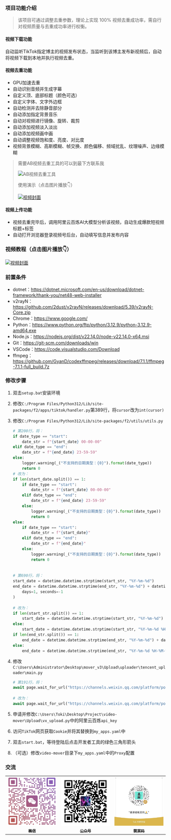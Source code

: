 ### 项目功能介绍

> 该项目可通过调整去重参数，理论上实现 100% 视频去重成功率，需自行对视频质量与去重成功率进行权衡。

#### 视频下载功能

自动监听TikTok指定博主的视频发布状态，当监听到该博主发布新视频后，自动将视频下载到本地并执行视频去重。

#### 视频去重功能

- GPU加速去重
- 自动识别音频并生成字幕
- 自定义顶、底部标题（颜色可选）
- 自定义字体、文字外边框
- 自动检测并去除静音部分
- 自动添加指定背景音乐
- 自动对视频进行镜像、旋转、裁剪
- 自动添加视频淡入淡出
- 自动添加视频画中画
- 自动调整视频饱和度、亮度、对比度
- 视频背景模糊、高斯模糊、帧交换、颜色偏移、频域扰乱、纹理噪声、边缘模糊

> 需要AB视频去重工具的可以到最下方联系我
>
> ![AB视频去重工具](https://llxoxll.com/assets/cache/images/202507041430122473779.png)
>
> 使用演示（点击图片播放👇）
> 
> [![视频封面](https://i1.hdslb.com/bfs/archive/d81bf273e65a74a81756599a64e9d975b175390f.jpg@672w_378h_1c.avif)](https://www.bilibili.com/video/BV1HwgrzbEow)

#### 视频上传功能

- 视频去重完毕后，调用阿里云百炼AI大模型分析该视频，自动生成爆款短视频标题+标签
- 自动打开浏览器登录视频号后台，自动填写信息并发布内容

### 视频教程（点击图片播放👇）

[![视频封面](https://i2.hdslb.com/bfs/archive/678607430d704dfbe72183613c6aca60dcebb4fc.jpg@672w_378h_1c.avif)](https://www.bilibili.com/video/BV1txQeYyEEz)

### 前置条件

- dotnet：https://dotnet.microsoft.com/en-us/download/dotnet-framework/thank-you/net48-web-installer
- v2rayN：https://github.com/2dust/v2rayN/releases/download/5.39/v2rayN-Core.zip
- Chrome：https://www.google.com/
- Python：https://www.python.org/ftp/python/3.12.9/python-3.12.9-amd64.exe
- Node.js：https://nodejs.org/dist/v22.14.0/node-v22.14.0-x64.msi
- Git：https://git-scm.com/downloads/win
- VSCode：https://code.visualstudio.com/Download
- ffmpeg：https://github.com/GyanD/codexffmpeg/releases/download/7.1.1/ffmpeg-7.1.1-full_build.7z

### 修改步骤

1. 双击`setup.bat`安装环境

2. 修改`C:/Program Files/Python312/Lib/site-packages/f2/apps/tiktok/handler.py`第389行，将`cursor`改为`int(cursor)`

3. 修改`C:/Program Files/Python312/Lib/site-packages/f2/utils/utils.py`

   ```python
   # 第200行，将：
   if date_type == "start":
       date_str = f"{start_date} 00-00-00"
   elif date_type == "end":
       date_str = f"{end_date} 23-59-59"
   else:
       logger.warning(_("不支持的日期类型：{0}").format(date_type))
       return 0
   # 改为：
   if len(start_date.split()) == 1:
       if date_type == "start":
           date_str = f"{start_date} 00-00-00"
       elif date_type == "end":
           date_str = f"{end_date} 23-59-59"
       else:
           logger.warning(_("不支持的日期类型：{0}").format(date_type))
           return 0
   else:
       if date_type == "start":
           date_str = f"{start_date}"
       elif date_type == "end":
           date_str = f"{end_date}"
       else:
           logger.warning(_("不支持的日期类型：{0}").format(date_type))
           return 0
   

   # 第690行，将：
   start_date = datetime.datetime.strptime(start_str, "%Y-%m-%d")
   end_date = datetime.datetime.strptime(end_str, "%Y-%m-%d") + datetime.timedelta(
       days=1, seconds=-1
   )
   
   # 改为：
   if len(start_str.split()) == 1:
       start_date = datetime.datetime.strptime(start_str, "%Y-%m-%d")
   else:
       start_date = datetime.datetime.strptime(start_str, "%Y-%m-%d %H-%M-%S")
   if len(end_str.split()) == 1:
       end_date = datetime.datetime.strptime(end_str, "%Y-%m-%d") + datetime.timedelta(days=1, seconds=-1)
   else:
       end_date = datetime.datetime.strptime(end_str, "%Y-%m-%d %H-%M-%S")
   ```

4. 修改`C:\Users\Administrator\Desktop\mover_v3\Upload\uploader\tencent_uploader\main.py`

   ```python
   # 第191行，将：
   await page.wait_for_url("https://channels.weixin.qq.com/platform/post/list", timeout=1500)
   
   # 改为：
   await page.wait_for_url("https://channels.weixin.qq.com/platform/post/list", timeout=10000)
   ```

5. 申请并修改`C:\Users\Toki\Desktop\Project\video-mover\Upload\vx_upload.py`中的阿里云百炼`api_key`

6. 访问`TikTok`网页获取`Cookie`并将其替换到`my_apps.yaml`中

7. 双击`start.bat`，等待登陆后点击开发者工具的绿色三角形箭头

8. （可选）修改`video-mover`目录下`my_apps.yaml`中的`Proxy`配置

### 交流

<table>
    <td align="center">
        <a href="https://llxoxll.com/">
            <img src="images/toki-plus.jpg" width="200px" alt="微信"/>
            <br />
            <sub><b>微信</b></sub>
        </a>
    </td>
    <td align="center">
        <a href="https://llxoxll.com/">
            <img src="images/yqkj.jpg" width="200px" alt="公众号"/>
            <br />
            <sub><b>公众号</b></sub>
        </a>
    </td>
    <td align="center">
        <a href="https://llxoxll.com/">
            <img src="images/zsm.jpg" width="200px" alt="赞赏码"/>
            <br />
            <sub><b>赞赏码</b></sub>
        </a>
    </td>
</table>

